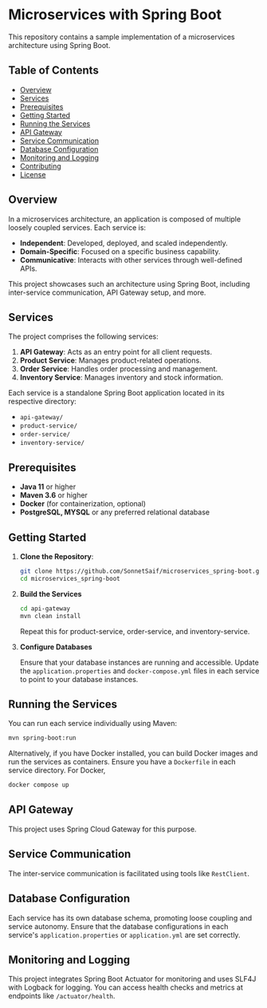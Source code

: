 # Microservices with Spring Boot

This repository contains a sample implementation of a microservices architecture using Spring Boot.

## Table of Contents

- [Overview](#overview)
- [Services](#services)
- [Prerequisites](#prerequisites)
- [Getting Started](#getting-started)
- [Running the Services](#running-the-services)
- [API Gateway](#api-gateway)
- [Service Communication](#service-communication)
- [Database Configuration](#database-configuration)
- [Monitoring and Logging](#monitoring-and-logging)
- [Contributing](#contributing)
- [License](#license)

## Overview

In a microservices architecture, an application is composed of multiple loosely coupled services. Each service is:

- **Independent**: Developed, deployed, and scaled independently.
- **Domain-Specific**: Focused on a specific business capability.
- **Communicative**: Interacts with other services through well-defined APIs.

This project showcases such an architecture using Spring Boot, including inter-service communication, API Gateway setup, and more.

## Services

The project comprises the following services:

1. **API Gateway**: Acts as an entry point for all client requests.
2. **Product Service**: Manages product-related operations.
3. **Order Service**: Handles order processing and management.
4. **Inventory Service**: Manages inventory and stock information.

Each service is a standalone Spring Boot application located in its respective directory:

- `api-gateway/`
- `product-service/`
- `order-service/`
- `inventory-service/`

## Prerequisites

- **Java 11** or higher
- **Maven 3.6** or higher
- **Docker** (for containerization, optional)
- **PostgreSQL, MYSQL** or any preferred relational database

## Getting Started

1. **Clone the Repository**:

   ```bash
   git clone https://github.com/SonnetSaif/microservices_spring-boot.git
   cd microservices_spring-boot

2. **Build the Services**

   ```bash
   cd api-gateway
   mvn clean install
   ```
   Repeat this for product-service, order-service, and inventory-service.

3. **Configure Databases**

   Ensure that your database instances are running and accessible. Update the `application.properties` and `docker-compose.yml` files in each service to point to your database instances.


## Running the Services

You can run each service individually using Maven:

```bash
mvn spring-boot:run
```

Alternatively, if you have Docker installed, you can build Docker images and run the services as containers. Ensure you have a `Dockerfile` in each service directory. For Docker,

```bash
docker compose up
```

## API Gateway

This project uses Spring Cloud Gateway for this purpose.

## Service Communication

The inter-service communication is facilitated using tools like `RestClient`.

## Database Configuration

Each service has its own database schema, promoting loose coupling and service autonomy. Ensure that the database configurations in each service's `application.properties` or `application.yml` are set correctly.

## Monitoring and Logging

This project integrates Spring Boot Actuator for monitoring and uses SLF4J with Logback for logging. You can access health checks and metrics at endpoints like `/actuator/health`.

